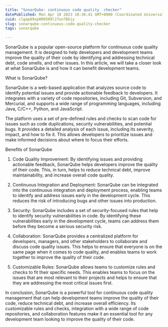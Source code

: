 ```yaml
---
title: "SonarQube: continuous code quality  checker"
datePublished: Mon Apr 10 2023 10:36:41 GMT+0000 (Coordinated Universal Time)
cuid: clgap89xp000509l27un78bjy
slug: sonarqube-continuous-code-quality-checker
tags: sonarqube

---
```


SonarQube is a popular open-source platform for continuous code quality management. It is designed to help developers and development teams improve the quality of their code by identifying and addressing technical debt, code smells, and other issues. In this article, we will take a closer look at what SonarQube is and how it can benefit development teams.

What is SonarQube?

SonarQube is a web-based application that analyzes source code to identify potential issues and provide actionable feedback to developers. It integrates with a variety of code repositories, including Git, Subversion, and Mercurial, and supports a wide range of programming languages, including Java, C/C++, Python, and JavaScript.

The platform uses a set of pre-defined rules and checks to scan code for issues such as code duplications, security vulnerabilities, and potential bugs. It provides a detailed analysis of each issue, including its severity, impact, and how to fix it. This allows developers to prioritize issues and make informed decisions about where to focus their efforts.

Benefits of SonarQube

1. Code Quality Improvement: By identifying issues and providing actionable feedback, SonarQube helps developers improve the quality of their code. This, in turn, helps to reduce technical debt, improve maintainability, and increase overall code quality.
    
2. Continuous Integration and Deployment: SonarQube can be integrated into the continuous integration and deployment process, enabling teams to identify and address issues early in the development cycle. This reduces the risk of introducing bugs and other issues into production.
    
3. Security: SonarQube includes a set of security-focused rules that help to identify security vulnerabilities in code. By identifying these vulnerabilities early in the development cycle, teams can address them before they become a serious security risk.
    
4. Collaboration: SonarQube provides a centralized platform for developers, managers, and other stakeholders to collaborate and discuss code quality issues. This helps to ensure that everyone is on the same page when it comes to code quality, and enables teams to work together to improve the quality of their code.
    
5. Customizable Rules: SonarQube allows teams to customize rules and checks to fit their specific needs. This enables teams to focus on the issues that are most relevant to their projects and helps to ensure that they are addressing the most critical issues first.
    

In conclusion, SonarQube is a powerful tool for continuous code quality management that can help development teams improve the quality of their code, reduce technical debt, and increase overall efficiency. Its customizable rules and checks, integration with a wide range of code repositories, and collaboration features make it an essential tool for any development team looking to improve the quality of their code.